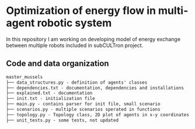 # Optimization of energy flow in multi-agent robotic system

In this repository I am working on developing model of energy exchange between multiple robots included in subCULTron project. 

## Code and data organization
``` tex
master_mussels
├── data_structures.py - definition of agents' classes
├── dependencies.txt - documentation, dependencies and installations
├── explained.txt - documentation
├── init.txt - initialization file
├── main.py - contains parser for init file, small scenario
├── scenarios.py - multiple scenarios sperated in functions
├── topology.py - Topology class, 2D plot of agents in x-y coordinates
├── unit_tests.py - some tests, not updated
```
